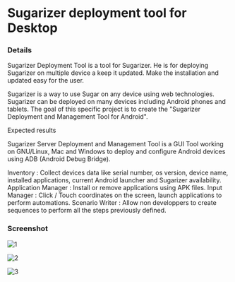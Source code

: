 # Sugarizer deployment tool for Desktop

### Details

Sugarizer Deployment Tool is a tool for Sugarizer. He is for deploying Sugarizer on multiple device a keep it updated. Make the installation and updated easy for the user.

Sugarizer is a way to use Sugar on any device using web technologies. Sugarizer can be deployed on many devices including Android phones and tablets. The goal of this specific project is to create the "Sugarizer Deployment and Management Tool for Android".

Expected results

Sugarizer Server Deployment and Management Tool is a GUI Tool working on GNU/Linux, Mac and Windows to deploy and configure Android devices using ADB (Android Debug Bridge).

Inventory : Collect devices data like serial number, os version, device name, installed applications, current Android launcher and Sugarizer availability.
Application Manager : Install or remove applications using APK files.
Input Manager : Click / Touch coordinates on the screen, launch applications to perform automations.
Scenario Writer : Allow non developpers to create sequences to perform all the steps previously defined.

### Screenshot

![1](https://i.gyazo.com/bd2017b8f02426e8d2a85745d94829f4.png)

![2](https://i.gyazo.com/07639bc85c7c9bf87a2a0bac30b1c114.png)

![3](https://i.gyazo.com/cc88f0a55be0c9551c3a42313d3dad11.png)
